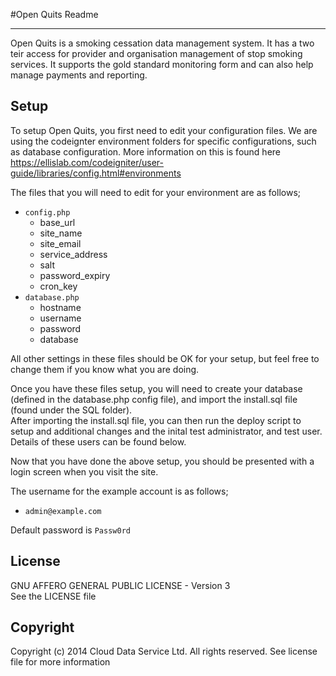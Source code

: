#Open Quits Readme

---

Open Quits is a smoking cessation data management system. It has a two teir access for provider and organisation management of stop smoking services. It supports the gold standard monitoring form and can also help manage payments and reporting.

Setup
---
To setup Open Quits, you first need to edit your configuration files. We are using the codeignter environment folders for specific configurations, such as database configuration. More information on this is found here https://ellislab.com/codeigniter/user-guide/libraries/config.html#environments
  
The files that you will need to edit for your environment are as follows;

- `config.php`
	- base_url
	- site_name
	- site_email
	- service_address
	- salt
	- password_expiry
	- cron_key
- `database.php`
	- hostname
	- username
	- password
	- database

All other settings in these files should be OK for your setup, but feel free to change them if you know what you are doing.
  
Once you have these files setup, you will need to create your database (defined in the database.php config file), and import the install.sql file (found under the SQL folder).  
After importing the install.sql file, you can then run the deploy script to setup and additional changes and the inital test administrator, and test user. Details of these users can be found below.
  
Now that you have done the above setup, you should be presented with a login screen when you visit the site.

The username for the example account is as follows;

- `admin@example.com`

Default password is `Passw0rd`

License
---
GNU AFFERO GENERAL PUBLIC LICENSE - Version 3  
See the LICENSE file


Copyright
---
Copyright (c) 2014 Cloud Data Service Ltd. All rights reserved. See license file for more information 
